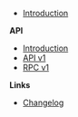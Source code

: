 - [Introduction](/)

**API**

- [Introduction](/api.md)
- [API v1](/api/v1.md)
- [RPC v1](/rpc/v1.md)

**Links**

- [Changelog](/changelog)
